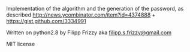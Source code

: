 Implementation of the algorithm and the generation of the password, as described http://news.ycombinator.com/item?id=4374888 + https://gist.github.com/3334991

Written on python2.8 by Filipp Frizzy aka filipp.s.frizzy@gmail.com

MIT license
